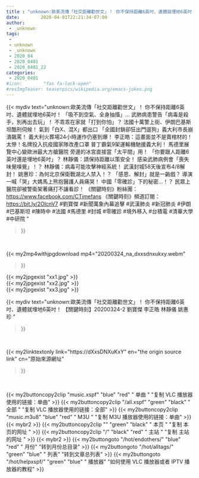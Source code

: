 ```yaml
---
title : "unknown:歐美流傳「社交距離勸世文」！ 你不保持距離6英吋、遺體就埋地6英吋！ 【關鍵時刻】20200324-2 劉寶傑 李正皓 林靜儀 姚惠珍 "
date:        2020-04-01T22:21:34-07:00
author:
 - _unknown
tags:
 - 
 - unknown
 - _unknown
 - 2020_04
 - 2020_0401
 - 2020_0401_22
categories:
 - 2020_0401
#icon:        "fas fa-lock-open"
#resImgTeaser: teaserpics/wikipedia.org/emacs-jokes.png
---
```







{{< mydiv text="unknown:歐美流傳「社交距離勸世文」！ 你不保持距離6英吋、遺體就埋地6英吋！ 「吸不到空氣、全身抽搐」… 武肺病患警告「病毒是殺手，別再出去玩」！ 不乖乖在家就「打到你怕」？ 法國十萬警上街、伊朗巴基斯坦酷刑伺候！ 氣到「白X、混X」都出口 「全國封鎖卻狂出門遛狗」義大利市長崩潰飆罵！ 義大利火葬場24小時運作仍塞到爆！ 李正皓：這畫面並不是賣棺材的！ 太慘！名牌投入抗疫國家隊改產口罩 普丁霸氣9架運輸機馳援義大利！ 馬德里展覽中心變歐洲最大方艙醫院 旁邊的冰宮直接當「太平間」用！ 「你要跟人距離6英吋還是埋地6英吋」？ 林靜儀：請保持距離以策安全！ 感染武肺病例會「喪失味覺嗅覺」！？ 林靜儀：病毒可能攻擊神經系統！ 武漢封城58天後宣布4/8解封！ 姚惠珍：為何北京保衛戰湖北人禁入！？ 「感恩、解封」就是一齣戲？ 導演一喊「哭」大媽馬上熊抱醫護人員痛哭！ 中國「零確診」下的秘密…！？ 民眾上醫院卻被警衛架著痛打不讓看診！  《關鍵時刻》粉絲團：https://www.facebook.com/CTimefans 《關鍵時刻》頻道訂閱：https://bit.ly/2OlcnV7  #劉寶傑 #新聞萬象內幕追擊 #武漢肺炎 #新冠肺炎 #伊朗 #巴基斯坦 #陳時中  #法國 #馬德里 #封城 #零確診 #境外移入 #台積電 #清華大學 #中研院 "
>}}
<br>


{{< my2mp4withjpgdownload mp4="20200324_na_dxxsdnxukxy.webm"
>}}

{{< my2jpgexist "xx1.jpg" >}}<br>
{{< my2jpgexist "xx2.jpg" >}}<br>
{{< my2jpgexist "xx3.jpg" >}}<br>



{{< mydiv text="unknown:歐美流傳「社交距離勸世文」！ 你不保持距離6英吋、遺體就埋地6英吋！ 【關鍵時刻】20200324-2 劉寶傑 李正皓 林靜儀 姚惠珍 "
>}}
<br>

{{< my2linktextonly link="https://dXxsDNXuKxY"
en="the origin source link" cn="原始來源網址"
>}}


<br>


{{< my2buttoncopy2clip "music.xspf"        "blue"   "red"    " 单曲 "  "复制 VLC 播放器使用的链接：单曲" >}} {{< my2buttoncopy2clip "/all.xspf"         "green"  "black"  " 全部 "  "复制 VLC 播放器使用的链接：全部" >}} {{< my2buttoncopy2clip "music.m3u8"        "blue"   "red"    " M3U  "    "复制 M3U 播放器使用的链接：单曲" >}} {{< mybr2 >}} {{< my2buttoncopy2clip ""                  "green"  "black"  " 本页 "    "复制 本页的网址 " >}} {{< my2buttoncopy2clip "/"                 "black"  "red"    " 主站 "    "复制 主站的网址 " >}} {{< mybr2 >}} {{< my2buttongoto      "/hot/endothers/"   "blue"   "red"    " 月份"   "转到月份总目录" >}} {{< my2buttongoto      "/hot/alltags/"     "green"  "blue"   " 列表"   "转到文章总列表" >}} {{< my2buttongoto      "/hot/helpxspf/"    "green"  "blue"   " 播放器" "如何使用 VLC 播放器或者 IPTV 播放器的教程" >}} 
